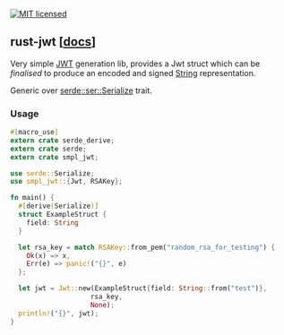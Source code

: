 [![MIT licensed](https://img.shields.io/badge/license-MIT-blue.svg)](https://github.com/durch/rust-jwt/blob/master/LICENSE)

## rust-jwt [[docs](https://durch.github.io/rust-jwt)]

Very simple [JWT](https://jwt.io/) generation lib, provides a Jwt struct which can be *finalised* to produce an encoded and signed [String](https://doc.rust-lang.org/std/string/struct.String.html) representation. 

Generic over [serde::ser::Serialize](https://docs.serde.rs/serde/ser/trait.Serialize.html) trait.

### Usage

```rust
#[macro_use]
extern crate serde_derive;
extern crate serde;
extern crate smpl_jwt;

use serde::Serialize;
use smpl_jwt::{Jwt, RSAKey};

fn main() {
  #[derive(Serialize)]
  struct ExampleStruct {
    field: String
  }

  let rsa_key = match RSAKey::from_pem("random_rsa_for_testing") {
    Ok(x) => x,
    Err(e) => panic!("{}", e)
  };

  let jwt = Jwt::new(ExampleStruct{field: String::from("test")},
                    rsa_key,
                    None);
  println!("{}", jwt);
}
```
